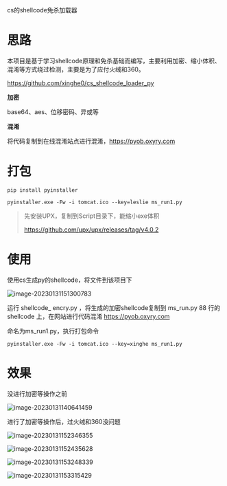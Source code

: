 cs的shellcode免杀加载器


# 思路

本项目是基于学习shellcode原理和免杀基础而编写，主要利用加密、缩小体积、混淆等方式绕过检测，主要是为了应付火绒和360。

https://github.com/xinghe0/cs_shellcode_loader_py

**加密**

base64、aes、位移密码、异或等



**混淆**

将代码复制到在线混淆站点进行混淆，https://pyob.oxyry.com



# 打包

```
pip install pyinstaller

pyinstaller.exe -Fw -i tomcat.ico --key=leslie ms_run1.py  
```



>先安装UPX，复制到Script目录下，能缩小exe体积
>
>https://github.com/upx/upx/releases/tag/v4.0.2



# 使用

使用cs生成py的shellcode，将文件到该项目下

![image-20230131151300783](https://xingheimg.oss-cn-guangzhou.aliyuncs.com/img/202301311513836.png)



运行 shellcode_ encry.py ，将生成的加密shellcode复制到 ms_run.py 88 行的shellcode 上，在网站进行代码混淆 https://pyob.oxyry.com

命名为ms_run1.py，执行打包命令



```
pyinstaller.exe -Fw -i tomcat.ico --key=xinghe ms_run1.py  
```



# 效果

没进行加密等操作之前

![image-20230131140641459](https://xingheimg.oss-cn-guangzhou.aliyuncs.com/img/202301311406578.png)







进行了加密等操作后，过火绒和360没问题

![image-20230131152346355](https://xingheimg.oss-cn-guangzhou.aliyuncs.com/img/202301311523432.png)

![image-20230131152435628](https://xingheimg.oss-cn-guangzhou.aliyuncs.com/img/202301311524668.png)

![image-20230131153248339](https://xingheimg.oss-cn-guangzhou.aliyuncs.com/img/202301311532386.png)

![image-20230131153315429](https://xingheimg.oss-cn-guangzhou.aliyuncs.com/img/202301311533453.png)
